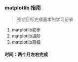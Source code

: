 ### matplotlib 指南

> 预期目标完成基本的学习记录

1. matplotlib初步
2. matplotlib进阶
3. matplotlib高级

#### **时间：两个月左右完成**